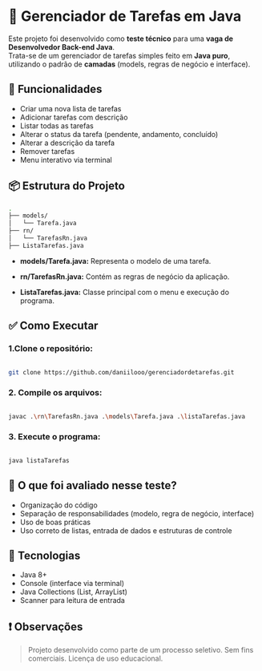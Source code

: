 # 📝 Gerenciador de Tarefas em Java

Este projeto foi desenvolvido como **teste técnico** para uma **vaga de Desenvolvedor Back-end Java**.  
Trata-se de um gerenciador de tarefas simples feito em **Java puro**, utilizando o padrão de **camadas** (models, regras de negócio e interface).

## 📌 Funcionalidades

- Criar uma nova lista de tarefas
- Adicionar tarefas com descrição
- Listar todas as tarefas
- Alterar o status da tarefa (pendente, andamento, concluído)
- Alterar a descrição da tarefa
- Remover tarefas
- Menu interativo via terminal

## 📦 Estrutura do Projeto

```bash
.
├── models/
│   └── Tarefa.java
├── rn/
│   └── TarefasRn.java
├── ListaTarefas.java

```

- **models/Tarefa.java:** Representa o modelo de uma tarefa.

- **rn/TarefasRn.java:** Contém as regras de negócio da aplicação.

- **ListaTarefas.java:** Classe principal com o menu e execução do programa.

## ✅ Como Executar

### 1.Clone o repositório:

```bash

git clone https://github.com/daniilooo/gerenciadordetarefas.git

```

### 2. Compile os arquivos:

```bash

javac .\rn\TarefasRn.java .\models\Tarefa.java .\listaTarefas.java

```

### 3. Execute o programa:

```bash

java listaTarefas

```

## 🧠 O que foi avaliado nesse teste?

- Organização do código
- Separação de responsabilidades (modelo, regra de negócio, interface)
- Uso de boas práticas
- Uso correto de listas, entrada de dados e estruturas de controle

## 🧪 Tecnologias

- Java 8+
- Console (interface via terminal)
- Java Collections (List, ArrayList)
- Scanner para leitura de entrada

## ❗ Observações

> Projeto desenvolvido como parte de um processo seletivo. Sem fins comerciais. Licença de uso educacional.